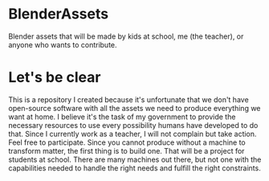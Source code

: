 # BlenderAssets
Blender assets that will be made by kids at school, me (the teacher), or anyone who wants to contribute.

# Let's be clear
This is a repository I created because it's unfortunate that we don't have open-source software with all the assets we need to produce everything we want at home. I believe it's the task of my government to provide the necessary resources to use every possibility humans have developed to do that. Since I currently work as a teacher, I will not complain but take action. Feel free to participate.
Since you cannot produce without a machine to transform matter, the first thing is to build one. That will be a project for students at school. There are many machines out there, but not one with the capabilities needed to handle the right needs and fulfill the right constraints.
